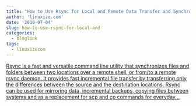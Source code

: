 ```yaml
---
title: "How to Use Rsync for Local and Remote Data Transfer and Synchronization"
author: 'linuxize.com'
date: '2018-07-04'
slug: how-to-use-rsync-for-local-and
categories:
  - bloglink
tags:
  - linuxizecom
---
```


[Rsync is a fast and versatile command line utility that synchronizes files and folders between two locations over a remote shell, or from/to a remote rsync daemon. It provides fast incremental file transfer by transferring only the differences between the source and the destination locations. Rsync can be used for mirroring data, incremental backups, copying files between systems and as a replacement for scp and cp commands for everyday...<click to read more>](https://linuxize.com/post/how-to-use-rsync-for-local-and-remote-data-transfer-and-synchronization/)

